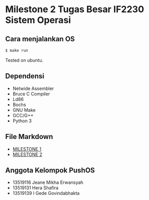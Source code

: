 # Milestone 2 Tugas Besar IF2230 Sistem Operasi
## Cara menjalankan OS
```sh
$ make run
```
Tested on ubuntu.
## Dependensi
* Netwide Assembler
* Bruce C Compiler
* Ld86
* Bochs
* GNU Make
* GCC/G++
* Python 3

## File Markdown
* [MILESTONE 1](docs/MILESTONE1.md)
* [MILESTONE 2](docs/MILESTONE2.md)
## Anggota Kelompok PushOS
* 13519116 Jeane Mikha Erwansyah
* 13519131 Hera Shafira
* 13519139 I Gede Govindabhakta
